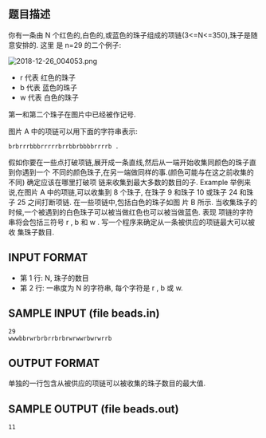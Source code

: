 ## 题目描述

你有一条由 N 个红色的,白色的,或蓝色的珠子组成的项链(3<=N<=350),珠子是随意安排的. 这里
是 n=29 的二个例子:

![2018-12-26_004053.png](https://i.loli.net/2018/12/26/5c22cdf8ed2c4.png)

- r 代表 红色的珠子
- b 代表 蓝色的珠子
- w 代表 白色的珠子

第一和第二个珠子在图片中已经被作记号.

图片 A 中的项链可以用下面的字符串表示:

```
brbrrrbbbrrrrrbrrbbrbbbbrrrrb .
```

假如你要在一些点打破项链,展开成一条直线,然后从一端开始收集同颜色的珠子直到你遇到一个
不同的颜色珠子,在另一端做同样的事.(颜色可能与在这之前收集的不同) 确定应该在哪里打破项
链来收集到最大多数的数目的子. Example 举例来说,在图片 A 中的项链,可以收集到 8 个珠子,
在珠子 9 和珠子 10 或珠子 24 和珠子 25 之间打断项链. 在一些项链中,包括白色的珠子如图
片 B 所示. 当收集珠子的时候,一个被遇到的白色珠子可以被当做红色也可以被当做蓝色. 表现
项链的字符串将会包括三符号 r , b 和 w . 写一个程序来确定从一条被供应的项链最大可以被收
集珠子数目.

## INPUT FORMAT

- 第 1 行: N, 珠子的数目
- 第 2 行: 一串度为 N 的字符串, 每个字符是 r , b 或 w.

## SAMPLE INPUT (file beads.in)
```
29
wwwbbrwrbrbrrbrbrwrwwrbwrwrrb
```
## OUTPUT FORMAT

单独的一行包含从被供应的项链可以被收集的珠子数目的最大值.

## SAMPLE OUTPUT (file beads.out)
```
11 
```

